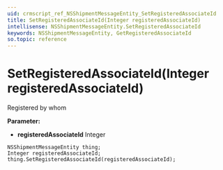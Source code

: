 ```yaml
---
uid: crmscript_ref_NSShipmentMessageEntity_SetRegisteredAssociateId
title: SetRegisteredAssociateId(Integer registeredAssociateId)
intellisense: NSShipmentMessageEntity.SetRegisteredAssociateId
keywords: NSShipmentMessageEntity, GetRegisteredAssociateId
so.topic: reference
---
```


# SetRegisteredAssociateId(Integer registeredAssociateId)

Registered by whom

**Parameter:** 
* **registeredAssociateId** Integer

```crmscript
NSShipmentMessageEntity thing;
Integer registeredAssociateId;
thing.SetRegisteredAssociateId(registeredAssociateId);
```

